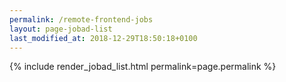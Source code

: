 ```yaml
---
permalink: /remote-frontend-jobs
layout: page-jobad-list
last_modified_at: 2018-12-29T18:50:18+0100
---
```

{% include render_jobad_list.html permalink=page.permalink %}
